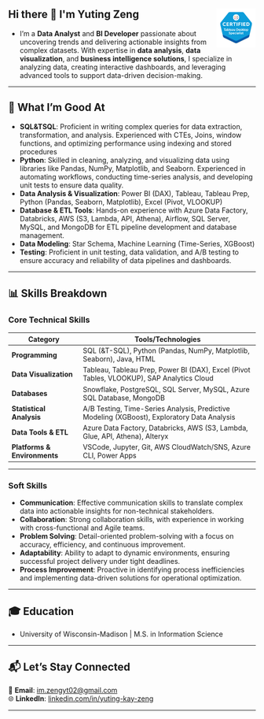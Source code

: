 ## Hi there 👋 I'm Yuting Zeng <img src="tableau-desktop-specialist.png" alt="Tableau Desktop Specialist" width="80" height="80" style="float: right;"/>
- I’m a **Data Analyst** and **BI Developer** passionate about uncovering trends and delivering actionable insights from complex datasets. With expertise in **data analysis**, **data visualization**, and **business intelligence solutions**, I specialize in analyzing data, creating interactive dashboards, and leveraging advanced tools to support data-driven decision-making.
---

## 🔧 What I’m Good At  
- **SQL&TSQL**: Proficient in writing complex queries for data extraction, transformation, and analysis. Experienced with CTEs, Joins, window functions, and optimizing performance using indexing and stored procedures
- **Python**: Skilled in cleaning, analyzing, and visualizing data using libraries like Pandas, NumPy, Matplotlib, and Seaborn. Experienced in automating workflows, conducting time-series analysis, and developing unit tests to ensure data quality. 
- **Data Analysis & Visualization**: Power BI (DAX), Tableau, Tableau Prep, Python (Pandas, Seaborn, Matplotlib), Excel (Pivot, VLOOKUP)
- **Database & ETL Tools**: Hands-on experience with Azure Data Factory, Databricks, AWS (S3, Lambda, API, Athena), Airflow, SQL Server, MySQL, and MongoDB for ETL pipeline development and database management.
- **Data Modeling**: Star Schema, Machine Learning (Time-Series, XGBoost)
- **Testing**: Proficient in unit testing, data validation, and A/B testing to ensure accuracy and reliability of data pipelines and dashboards.

---

## 📊 Skills Breakdown

### **Core Technical Skills**

| **Category**                 | **Tools/Technologies**                                                                 |
|------------------------------|----------------------------------------------------------------------------------------|
| **Programming**              | SQL (&T-SQL), Python (Pandas, NumPy, Matplotlib, Seaborn), Java, HTML                  |
| **Data Visualization**       | Tableau, Tableau Prep, Power BI (DAX), Excel (Pivot Tables, VLOOKUP), SAP Analytics Cloud|
| **Databases**                | Snowflake, PostgreSQL, SQL Server, MySQL, Azure SQL Database, MongoDB                 |
| **Statistical Analysis**     | A/B Testing, Time-Series Analysis, Predictive Modeling (XGBoost), Exploratory Data Analysis|
| **Data Tools & ETL**         | Azure Data Factory, Databricks, AWS (S3, Lambda, Glue, API, Athena), Alteryx          |
| **Platforms & Environments** | VSCode, Jupyter, Git, AWS CloudWatch/SNS, Azure CLI, Power Apps                       |

--- 

### **Soft Skills**  
- **Communication**: Effective communication skills to translate complex data into actionable insights for non-technical stakeholders.
- **Collaboration**: Strong collaboration skills, with experience in working with cross-functional and Agile teams.
- **Problem Solving**: Detail-oriented problem-solving with a focus on accuracy, efficiency, and continuous improvement.
- **Adaptability**: Ability to adapt to dynamic environments, ensuring successful project delivery under tight deadlines.
- **Process Improvement**: Proactive in identifying process inefficiencies and implementing data-driven solutions for operational optimization.

---

## 🎓 Education
- University of Wisconsin-Madison | M.S. in Information Science

---
## 📬 Let’s Stay Connected  
📧 **Email**: [im.zengyt02@gmail.com](mailto:im.zengyt02@gmail.com)  
🌐 **LinkedIn**: [linkedin.com/in/yuting-kay-zeng]([https://www.linkedin.com/in/yuting-kay-zeng/])  

---
